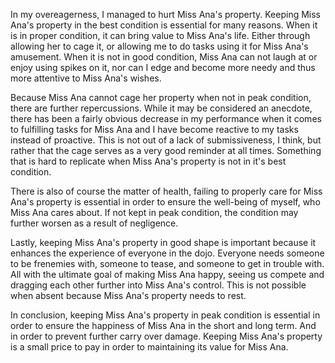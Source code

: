 In my overeagerness, I managed to hurt Miss Ana's property. Keeping Miss Ana's property in the best condition is essential for many reasons. When it is in proper condition, it can bring value to Miss Ana's life. Either through allowing her to cage it, or allowing me to do tasks using it for Miss Ana's amusement. When it is not in good condition, Miss Ana can not laugh at or enjoy using spikes on it, nor can I edge and become more needy and thus more attentive to Miss Ana's wishes.

Because Miss Ana cannot cage her property when not in peak condition, there are further repercussions. While it may be considered an anecdote, there has been a fairly obvious decrease in my performance when it comes to fulfilling tasks for Miss Ana and I have become reactive to my tasks instead of proactive. This is not out of a lack of submissiveness, I think, but rather that the cage serves as a very good reminder at all times. Something that is hard to replicate when Miss Ana's property is not in it's best condition. 

There is also of course the matter of health, failing to properly care for Miss Ana's property is essential in order to ensure the well-being of myself, who Miss Ana cares about. If not kept in peak condition, the condition may further worsen as a result of negligence.

Lastly, keeping Miss Ana's property in good shape is important because it enhances the experience of everyone in the dojo. Everyone needs someone to be frenemies with, someone to tease, and someone to get in trouble with. All with the ultimate goal of making Miss Ana happy, seeing us compete and dragging each other further into Miss Ana's control. This is not possible when absent because Miss Ana's property needs to rest.

In conclusion, keeping Miss Ana's property in peak condition is essential in order to ensure the happiness of Miss Ana in the short and long term. And in order to prevent further carry over damage. Keeping Miss Ana's property is a small price to pay in order to maintaining its value for Miss Ana.